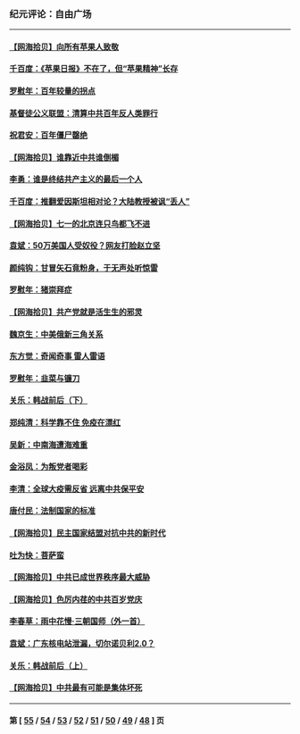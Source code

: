 ### 纪元评论：自由广场
---
#### [【网海拾贝】向所有苹果人致敬](../../pages/nsc993/n13046795.md) 
#### [千百度：《苹果日报》不在了，但“苹果精神”长存](../../pages/nsc993/n13046703.md) 
#### [罗慰年：百年较量的拐点](../../pages/nsc993/n13046542.md) 
#### [基督徒公义联盟：清算中共百年反人类罪行](../../pages/nsc993/n13046499.md) 
#### [祝君安：百年僵尸罄绝](../../pages/nsc993/n13045595.md) 
#### [【网海拾贝】谁靠近中共谁倒楣](../../pages/nsc993/n13044667.md) 
#### [李勇：谁是终结共产主义的最后一个人](../../pages/nsc993/n13044397.md) 
#### [千百度：推翻爱因斯坦相对论？大陆教授被讽“丢人”](../../pages/nsc993/n13043908.md) 
#### [【网海拾贝】七一的北京连只鸟都飞不进](../../pages/nsc993/n13041377.md) 
#### [袁斌：50万美国人受奴役？网友打脸赵立坚](../../pages/nsc993/n13041330.md) 
#### [颜纯钩：甘冒矢石竟粉身，于无声处听惊雷](../../pages/nsc993/n13041140.md) 
#### [罗慰年：猪崇拜症](../../pages/nsc993/n13041071.md) 
#### [【网海拾贝】共产党就是活生生的邪灵](../../pages/nsc993/n13036627.md) 
#### [魏京生：中美俄新三角关系](../../pages/nsc993/n13035986.md) 
#### [东方觉：奇闻奇事 雷人雷语](../../pages/nsc993/n13035878.md) 
#### [罗慰年：韭菜与镰刀](../../pages/nsc993/n13034374.md) 
#### [关乐：韩战前后（下）](../../pages/nsc993/n13034113.md) 
#### [郑纯清：科学靠不住 免疫在漂红](../../pages/nsc993/n13034093.md) 
#### [吴新：中南海遭海难重](../../pages/nsc993/n13034084.md) 
#### [金浴凤：为叛党者喝彩](../../pages/nsc993/n13034058.md) 
#### [李清：全球大疫需反省 远离中共保平安](../../pages/nsc993/n13033784.md) 
#### [唐付民：法制国家的标准](../../pages/nsc993/n13032944.md) 
#### [【网海拾贝】民主国家结盟对抗中共的新时代](../../pages/nsc993/n13031717.md) 
#### [吐为快：菩萨蛮](../../pages/nsc993/n13030033.md) 
#### [【网海拾贝】中共已成世界秩序最大威胁](../../pages/nsc993/n13028138.md) 
#### [【网海拾贝】色厉内荏的中共百岁党庆](../../pages/nsc993/n13025582.md) 
#### [李春草：雨中花慢‧三朝国师（外一首）](../../pages/nsc993/n13025567.md) 
#### [袁斌：广东核电站泄漏，切尔诺贝利2.0？](../../pages/nsc993/n13025475.md) 
#### [关乐：韩战前后（上）](../../pages/nsc993/n13025387.md) 
#### [【网海拾贝】中共最有可能是集体坏死](../../pages/nsc993/n13023101.md) 

---
#### 第 [ [55](./55.md) / [54](./54.md) / [53](./53.md) / [52](./52.md) / [51](./51.md) / [50](./50.md) / [49](./49.md) / [48](./48.md) ] 页
